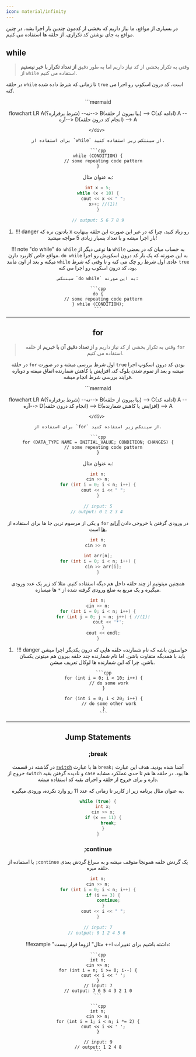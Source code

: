 ```yaml
---
icon: material/infinity
---
```


در بسیاری از مواقع، ما نیاز داریم که بخشی از کدمون چندین بار اجرا بشه. در چنین مواقع به جای نوشتن کد تکراری، از حلقه ها
استفاده می کنیم.


## while

> وقتی به تکرار بخشی از کد نیاز داریم اما به طور دقیق **از تعداد تکرار با خبر نیستیم** از `while` استفاده می کنیم.

در حلقه `while` تا زمانی که شرط داده شده `true` است، کد درون اسکوپ رو اجرا می کنه.

<div align="center">
```mermaid

flowchart LR
	A(شرط برقراره؟) --نه--> B(بیا بیرون از حلقه) --> C(ادامه کد)
	A --آره--> D(انجام کد درون حلقه) --> A
```
</div> 

برای استفاده از `while` از سینتکس زیر استفاده کنید.

```cpp
while (CONDITION) {
    // some repeating code pattern
}
```

به عنوان مثال:

```cpp
int x = 5;
while (x < 10) {
    cout << x << " ";
    x++; //(1)!
}

// output: 5 6 7 8 9
```

1. !!! danger
       یادتون نره که x رو زیاد کنید، چرا که در غیر این صورت این حلقه بینهایت بار اجرا میشه و با تعداد بسیار زیادی 5
       مواجه میشید!


!!! note "do while"
    `do while` ها نوعی دیگر از `while` به حساب میان که در بعضی مواقع خاص کاربرد دارن.
    `do while` به این صورته که یک بار کد درون اسکوپش رو اجرا میکنه و بعد از اون مانند `while` عادی اول شرط رو چک می کنه
    و تا وقتی که شرط `true` بود، کد درون اسکوپ رو اجرا می کنه.

    سینتکس `do while` به این صورته:

    ```cpp
    do {
        // some repeating code pattern
    } while (CONDITION);
    ```

---

## for

> وقتی به تکرار بخشی از کد نیاز داریم و **از تعداد دقیق آن با خبریم** از حلقه `for` استفاده می کنیم.

در حلقه `for` اول شرط بررسی میشه و در صورت `true` بودن کد درون اسکوپ اجرا میشه و بعد از تموم شدن بلوک کد، افزایش یا کاهش
شمارنده اتفاق میفته و دوباره فرایند بررسی شرط انجام میشه.

<div align="center">
```mermaid

flowchart LR
	A(شرط برقراره؟) --نه--> B(بیا بیرون از حلقه) --> C(ادامه کد)
	A --آره--> D(انجام کد درون حلقه) --> E(افزایش یا کاهش شمارنده) --> A
```
</div> 

برای استفاده از `for` از سینتکس زیر استفاده کنید.

```cpp
for (DATA_TYPE NAME = INITIAL_VALUE; CONDITION; CHANGES) {
    // some repeating code pattern
}
```

به عنوان مثال:

```cpp
int n;
cin >> n;
for (int i = 0; i < n; i++) {
    cout << i << " ";
}

// input: 5
// output: 0 1 2 3 4 
```

و یکی از مرسوم ترین جا ها برای استفاده از `for` در ورودی گرفتن یا خروجی دادن [آرایه ها](Array.md) است.

```cpp
int n;
cin >> n  

int arr[n];
for (int i = 0; i < n; i++) {
    cin >> arr[i];
}
```

همچنین میتونیم از چند حلقه داخل هم دیگه استفاده کنیم. مثلا کد زیر یک عدد ورودی میگیره و یک مربع به ضلع ورودی گرفته شده
از `*` ها میسازه.

```cpp
int n;
cin >> n;
for (int i = 0; i < n; i++) {
    for (int j = 0; j < n; j++) { //(1)!
        cout << '*';
    }
    cout << endl;
}
```

1. !!! danger
    حواستون باشه که نام شمارنده حلقه هایی که درون یکدیگر اجرا میشن باید با همدیگه متفاوت باشن.
    اما نام شمارنده چند حلفه بیرون هم میتونن یکسان باشن. چرا که این شمارنده ها لوکال تعریف میشن.

        ```cpp
        for (int i = 0; i < 10; i++) {
            // do some work
        }

        for (int i = 0; i < 20; i++) {
            // do some other work
        }
        ```

---

## Jump Statements

### ;break

در گذشته در قسمت [`switch`](decisionMaking.md/#switch) ها با عبارت `break;` آشنا شده بودید. هدف این عبارت خروج از `switch`
و نادیده گرفتن بقیه `case` ها بود. در حلقه ها هم تا حدی عملکرد مشابه داره و برای خروج از حلقه و اجرای بقیه کد استفاده
میشه.

به عنوان مثال برنامه زیر از کاربر تا زمانی که عدد 11 رو وارد نکرده، ورودی میگیره.

```cpp
while (true) {
    int x;
    cin >> x;
    if (x == 11) {
        break;
    }
}
```
### ;continue

با استفاده از `;continue` یک گردش حلقه همونجا متوقف میشه و به سراغ گردش بعدی حلقه میره.

```cpp
int n;
cin >> n;
for (int i = 0; i < n; i++) {
    if (i == 3) {
        continue;
    }
    cout << i << " ";
}

// input: 7
// output: 0 1 2 4 5 6 
```

!!!example "مثال" 
    لزوما قرار نیست ++i داشته باشیم برای تغییرات: <br>

    ```cpp
    int n;
    cin >> n;
    for (int i = n; i >= 0; i--) {
        cout << i << ' ';
    }
    // input: 7
    // output: 7 6 5 4 3 2 1 0
    ```

    ```cpp
    int n;
    cin >> n;
    for (int i = 1; i < n; i *= 2) {
        cout << i << ' ';
    }

    // input: 9
    // output: 1 2 4 8
    ```